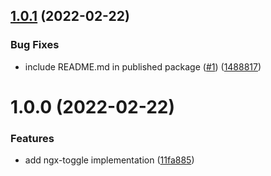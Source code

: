 ## [1.0.1](https://github.com/bobbyg603/ngx-toggle/compare/v1.0.0...v1.0.1) (2022-02-22)


### Bug Fixes

* include README.md in published package ([#1](https://github.com/bobbyg603/ngx-toggle/issues/1)) ([1488817](https://github.com/bobbyg603/ngx-toggle/commit/1488817196e0bef73f479885a9274f6c48d0bafd))

# 1.0.0 (2022-02-22)


### Features

* add ngx-toggle implementation ([11fa885](https://github.com/bobbyg603/ngx-toggle/commit/11fa8854ccca98cf834ce9a3ea35bda114002c5e))
